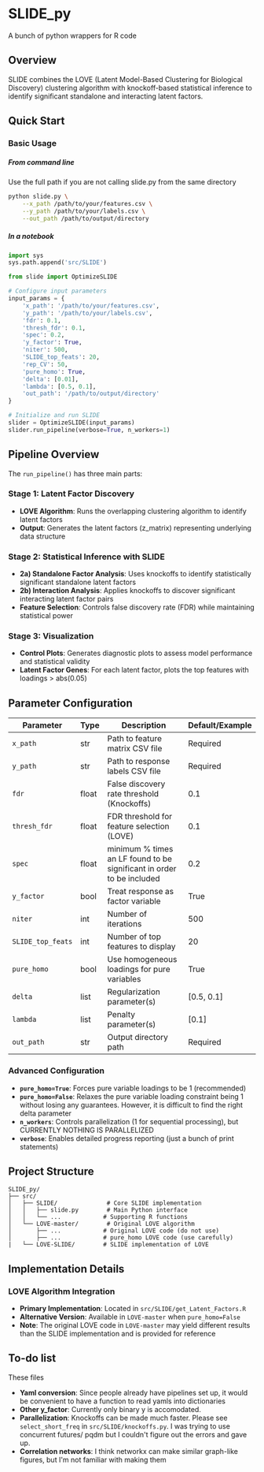 # SLIDE_py

A bunch of python wrappers for R code

## Overview

SLIDE combines the LOVE (Latent Model-Based Clustering for Biological Discovery) clustering algorithm with knockoff-based statistical inference to identify significant standalone and interacting latent factors. 

## Quick Start

### Basic Usage
##### From command line 
Use the full path if you are not calling slide.py from the same directory

```bash
python slide.py \
    --x_path /path/to/your/features.csv \
    --y_path /path/to/your/labels.csv \
    --out_path /path/to/output/directory
```

##### In a notebook
```python
import sys
sys.path.append('src/SLIDE')

from slide import OptimizeSLIDE

# Configure input parameters
input_params = {
    'x_path': '/path/to/your/features.csv',
    'y_path': '/path/to/your/labels.csv',
    'fdr': 0.1,
    'thresh_fdr': 0.1,
    'spec': 0.2,
    'y_factor': True,
    'niter': 500,
    'SLIDE_top_feats': 20,
    'rep_CV': 50,
    'pure_homo': True,
    'delta': [0.01],
    'lambda': [0.5, 0.1],
    'out_path': '/path/to/output/directory'
}

# Initialize and run SLIDE
slider = OptimizeSLIDE(input_params)
slider.run_pipeline(verbose=True, n_workers=1)
```

## Pipeline Overview

The `run_pipeline()` has three main parts:

### Stage 1: Latent Factor Discovery
- **LOVE Algorithm**: Runs the overlapping clustering algorithm to identify latent factors
- **Output**: Generates the latent factors (z_matrix) representing underlying data structure

### Stage 2: Statistical Inference with SLIDE
- **2a) Standalone Factor Analysis**: Uses knockoffs to identify statistically significant standalone latent factors
- **2b) Interaction Analysis**: Applies knockoffs to discover significant interacting latent factor pairs
- **Feature Selection**: Controls false discovery rate (FDR) while maintaining statistical power

### Stage 3: Visualization
- **Control Plots**: Generates diagnostic plots to assess model performance and statistical validity
- **Latent Factor Genes**: For each latent factor, plots the top features with loadings > abs(0.05)

## Parameter Configuration

| Parameter | Type | Description | Default/Example |
|-----------|------|-------------|-----------------|
| `x_path` | str | Path to feature matrix CSV file | Required |
| `y_path` | str | Path to response labels CSV file | Required |
| `fdr` | float | False discovery rate threshold (Knockoffs) | 0.1 |
| `thresh_fdr` | float | FDR threshold for feature selection (LOVE) | 0.1 |
| `spec` | float | minimum % times an LF found to be significant in order to be included | 0.2 |
| `y_factor` | bool | Treat response as factor variable | True |
| `niter` | int | Number of iterations | 500 |
| `SLIDE_top_feats` | int | Number of top features to display | 20 |
| `pure_homo` | bool | Use homogeneous loadings for pure variables | True |
| `delta` | list | Regularization parameter(s) | [0.5, 0.1] |
| `lambda` | list | Penalty parameter(s) | [0.1] |
| `out_path` | str | Output directory path | Required |

### Advanced Configuration

- **`pure_homo=True`**: Forces pure variable loadings to be 1 (recommended)
- **`pure_homo=False`**: Relaxes the pure variable loading constraint being 1 without losing any guarantees. However, it is difficult to find the right delta parameter
- **`n_workers`**: Controls parallelization (1 for sequential processing), but CURRENTLY NOTHING IS PARALLELIZED
- **`verbose`**: Enables detailed progress reporting (just a bunch of print statements)

## Project Structure

```
SLIDE_py/
├── src/
│   ├── SLIDE/              # Core SLIDE implementation
│   │   ├── slide.py        # Main Python interface
│   │   └── ...            # Supporting R functions
│   └── LOVE-master/        # Original LOVE algorithm
│       ├── ...            # Original LOVE code (do not use)
│       ├── ...            # pure_homo LOVE code (use carefully)
|   └── LOVE-SLIDE/        # SLIDE implementation of LOVE
```

## Implementation Details

### LOVE Algorithm Integration
- **Primary Implementation**: Located in `src/SLIDE/get_Latent_Factors.R`
- **Alternative Version**: Available in `LOVE-master` when `pure_homo=False`
- **Note**: The original LOVE code in `LOVE-master` may yield different results than the SLIDE implementation and is provided for reference


## To-do list

These files
- **Yaml conversion**: Since people already have pipelines set up, it would be convenient to have a function to read yamls into dictionaries
- **Other y_factor**: Currently only binary y is accomodated. 
- **Parallelization**: Knockoffs can be made much faster. Please see `select_short_freq` in `src/SLIDE/knockoffs.py`. I was trying to use concurrent futures/ pqdm but I couldn't figure out the errors and gave up. 
- **Correlation networks**: I think networkx can make similar graph-like figures, but I'm not familiar with making them

